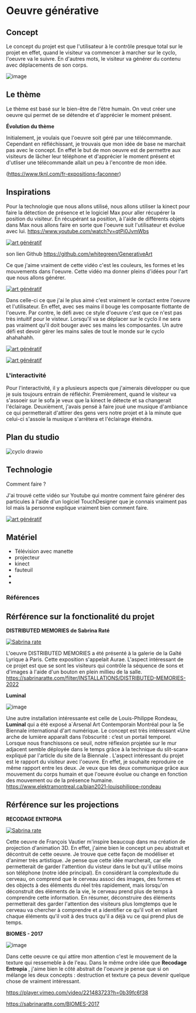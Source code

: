 # Oeuvre générative


## Concept

Le concept du projet est que l'utilisateur à le contrôle presque total sur le projet en effet, quand le visiteur va commencer à marcher sur le cyclo, l'oeuvre va le suivre. En d'autres mots, le visiteur va générer du contenu avec déplacements de son corps. 

![image](https://github.com/lauriehoude/projet_final/assets/89647723/c27de495-d9a7-45a2-9a89-b20792840421)

## Le thème 

Le thème est basé sur le bien-être de l'être humain. On veut créer une oeuvre qui permet de se détendre et d'apprécier le moment présent.

**Évolution du thème**

Initialement, je voulais que l'oeuvre soit géré par une télécommande. Cependant en réfléchissant, je trouvais que mon idée de base ne marchait pas avec le concept. En effet le but de mon oeuvre est de permettre aux visiteurs de lâcher leur téléphone et d'apprécier le moment présent et d'utliser une télécommande allait un peu à l'encontre de mon idée.


(https://www.tknl.com/fr-expositions-faconner)


## Inspirations

Pour la technologie que nous allons utilisé, nous allons utiliser la kinect pour faire la détection de présence et le logiciel Max pour aller récupérer la position du visiteur. En récupérant sa position, à l'aide de différents objets dans Max nous allons faire en sorte que l'oeuvre suit l'utilisateur et évolue avec lui. 
https://www.youtube.com/watch?v=qtPi0JvmWbs


[![art génératif](http://img.youtube.com/vi/qtPi0JvmWbs/0.jpg)](https://www.youtube.com/watch?v=qtPi0JvmWbs) 
 
 son lien Github https://github.com/whitegreen/GenerativeArt

 Ce que j'aime vraiment de cette vidéo c'est les couleurs, les formes et les mouvements dans l'oeuvre. Cette vidéo ma donner pleins d'idées pour l'art que nous allons générer.


[![art génératif](http://img.youtube.com/vi/G2ptGCwDkVE/0.jpg)](https://www.youtube.com/watch?v=G2ptGCwDkVE) 

Dans celle-ci ce que j'ai le plus aimé c'est vraiment le contact entre l'oeuvre et l'utilisateur. En effet, avec ses mains il bouge les composante flottante de l'oeuvre.
Par contre, le défi avec ce style d'oeuvre c'est que ce n'est pas très intuitif pour le visteur. Lorsqu'il va se déplacer sur le cyclo il ne sera pas vraiment qu'il doit bouger avec ses mains les composantes. Un autre défi est devoir gérer les mains sales de tout le monde sur le cyclo ahahahahh.


[![art génératif](http://img.youtube.com/vi/rtRscfX8O44/0.jpg)](https://www.youtube.com/watch?v=rtRscfX8O44) 





[![art génératif](http://img.youtube.com/vi/zP_paWcXkaE&list=PLbLdd1fdNg5yp0x3_oRWeBur0FVX8PvFH&index=1/0.jpg)](https://www.youtube.com/watch?v=zP_paWcXkaE&list=PLbLdd1fdNg5yp0x3_oRWeBur0FVX8PvFH&index=1)

### L'interactivité

Pour l'interactivité, il y a plusieurs aspects que j'aimerais développer ou que je suis toujours entrain de réfléchir. Premièrement, quand le visiteur va s'assoeir sur le sofa je veux que la kinect le détecte et sa changerait l'éclairage. Deuxièment, j'avais pensé à faire joué une musique d'ambiance ce qui permetterait d'attirer des gens vers notre projet et à la minute que celui-ci s'assoie la musique s'arrêtera et l'éclairage éteindra.


## Plan du studio 

![cyclo drawio](https://github.com/lauriehoude/projet_final/assets/89647723/3ea8e7c9-a6bd-4895-a532-f7aea9886f7f)

## Technologie


Comment faire ?

J'ai trouvé cette vidéo sur Youtube qui montre comment faire générer des particules à l'aide d'un logiciel TouchDesigner que je connais vraiment pas lol mais la personne explique vraiment bien comment faire.

[![art génératif](http://img.youtube.com/vi/xODS0pZ6CEo/0.jpg)](https://www.youtube.com/watch?v=xODS0pZ6CEo) 

## Matériel

- Télévision avec manette 
- projecteur
- kinect
- fauteuil
- 
- 
### Références


## Rérférence sur la fonctionalité du projet


**DISTRIBUTED MEMORIES de Sabrina Raté**



[![Sabrina rate](http://img.youtube.com/vi/dj2ouSFBUD0/0.jpg)](https://www.youtube.com/watch?v=dj2ouSFBUD0) 



L'oeuvre DISTRIBUTED MEMORIES a été présenté à la galerie de la Gaîté Lyrique à Paris. Cette exposition s'appelait Aurae. L'aspect intéressant de ce projet est que se sont les visiteurs qui contrôle la séquence de sons et d'images à l'aide d'un bouton en plein millieu de la salle. https://sabrinaratte.com/filter/INSTALLATIONS/DISTRIBUTED-MEMORIES-2022

**Luminal**

![image](https://github.com/lauriehoude/projet_final/assets/89647723/f161ae54-0007-47a8-907e-2ce8337c3d9f)


Une autre installation intéressante est celle de Louis-Philippe Rondeau, **Luminal** qui a été exposé a`Arsenal Art Contemporain Montréal pour la 5e Biennale international d'art numérique. Le concept est très intéressant «Une arche de lumière apparaît dans l’obscurité : c’est un portail temporel. Lorsque nous franchissons ce seuil, notre réflexion projetée sur le mur adjacent semble déployée dans le temps grâce à la technique du slit-scan» expliqué par l'article du site de la Biennale  . L'aspect intéressant du projet est le rapport du visiteur avec l'oeuvre. En effet, je souhaite reproduire ce même rapport entre les deux. Je veux que les deux communique grâce aux  mouvement du corps humain et que l'oeuvre évolue ou change en fonction des mouvement ou de la présence humaine.
https://www.elektramontreal.ca/bian2021-louisphilippe-rondeau

## Rérférence sur les projections

**RECODAGE ENTROPIA**

[![Sabrina rate](http://img.youtube.com/vi/aYeNG56FXnw/0.jpg)](https://www.youtube.com/watch?v=aYeNG56FXnw) 


Cette oeuvre de François Vautier m'inspire beaucoup dans ma création de projection d'animation 3D. En effet, j'aime bien le concept un peu abstrait et décontruit de cette oeuvre. Je trouve que cette façon de modéliser et d'animer très artistique. Je pense que cette idée marcherait, car elle permetterait de garder l'attention du visteur dans le but qu'il utilise moins son téléphone (notre idée principal). En considérant la complexitude du cerveau, on comprend que le cerveau associ des images, des formes et des objects à des éléments du réel très rapidement, mais lorsqu'on déconstruit des éléments de la vie, le cerveau prend plus de temps à comprendre cette information. En résumer, déconstruire des éléments permetterait des garder l'attention des visiteurs plus lomgtemps que le cerveau va chercher à comprendre et a identifier ce qu'il voit en reliant chaque éléments qu'il voit à des trucs qu'il a déjà vu ce qui prend plus de temps.

**BIOMES - 2017**

![image](https://github.com/lauriehoude/projet_final/assets/89647723/6703d654-f30d-4de5-9fbb-69a017e3c8bf)

Dans cette oeuvre ce qui attire mon attention c'est le mouvement de la texture qui ressemeble à de l'eau. Dans le même ordre idée que **Recodage Entropia** , j'aime bien le côté abstrait de l'oeuvre je pense que si on mélange les deux concepts : destruction et texture ça peux devenir quelque chose de vraiment intéressant. 

https://player.vimeo.com/video/221483723?h=0b39fc6f38

https://sabrinaratte.com/BIOMES-2017
